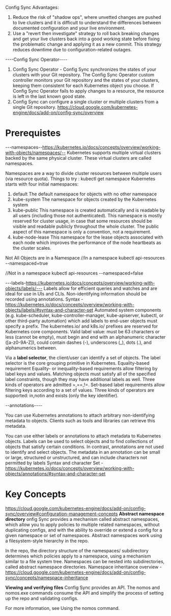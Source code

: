 Config Sync Advantages:
1. Reduce the risk of "shadow ops", where unvetted changes are pushed to live clusters and it is difficult to understand the differences between documented configuration and your live environment.
2. Use a "revert then investigate" strategy to roll back breaking changes and get your live clusters back into a good working state before fixing the problematic change and applying it as a new commit. This strategy reduces downtime due to configuration-related outages.

----Config Sync Operator----
1. Config Sync Operator - Config Sync synchronizes the states of your clusters with your Git repository. The Config Sync Operator custom controller monitors your Git repository and the states of your clusters, keeping them consistent for each Kubernetes object you choose. If Config Sync Operator fails to apply changes to a resource, the resource is left in the last known good state.
2. Config Sync can configure a single cluster or multiple clusters from a single Git repository.
https://cloud.google.com/kubernetes-engine/docs/add-on/config-sync/overview

# Prerequistes
---namespaces--https://kubernetes.io/docs/concepts/overview/working-with-objects/namespaces/--
Kubernetes supports multiple virtual clusters backed by the same physical cluster. These virtual clusters are called namespaces.

Namespaces are a way to divide cluster resources between multiple users (via resource quota).
Things to try :
kubectl get namespace
Kubernetes starts with four initial namespaces:
1. default The default namespace for objects with no other namespace
2. kube-system The namespace for objects created by the Kubernetes system
3. kube-public This namespace is created automatically and is readable by all users (including those not authenticated). This namespace is mostly reserved for cluster usage, in case that some resources should be visible and readable publicly throughout the whole cluster. The public aspect of this namespace is only a convention, not a requirement.
4. kube-node-lease This namespace for the lease objects associated with each node which improves the performance of the node heartbeats as the cluster scales.

Not All Objects are in a Namespace
//In a namespace
kubectl api-resources --namespaced=true

//Not in a namespace
kubectl api-resources --namespaced=false

---labels-https://kubernetes.io/docs/concepts/overview/working-with-objects/labels/---
Labels allow for efficient queries and watches and are ideal for use in UIs and CLIs. Non-identifying information should be recorded using annotations.
Syntax -https://kubernetes.io/docs/concepts/overview/working-with-objects/labels/#syntax-and-character-set
Automated system components (e.g. kube-scheduler, kube-controller-manager, kube-apiserver, kubectl, or other third-party automation) which add labels to end-user objects must specify a prefix.
The kubernetes.io/ and k8s.io/ prefixes are reserved for Kubernetes core components.
Valid label value:
  must be 63 characters or less (cannot be empty),
  must begin and end with an alphanumeric character ([a-z0-9A-Z]),
  could contain dashes (-), underscores (_), dots (.), and alphanumerics between.
  
Via a **label selector**, the client/user can identify a set of objects. The label selector is the core grouping primitive in Kubernetes.
Equality-based requirement 
Equality- or inequality-based requirements allow filtering by label keys and values. Matching objects must satisfy all of the specified label constraints, though they may have additional labels as well. Three kinds of operators are admitted =,==,!=.
Set-based label requirements allow filtering keys according to a set of values. Three kinds of operators are supported: in,notin and exists (only the key identifier). 

--annotations----

You can use Kubernetes annotations to attach arbitrary non-identifying metadata to objects. Clients such as tools and libraries can retrieve this metadata.

You can use either labels or annotations to attach metadata to Kubernetes objects. Labels can be used to select objects and to find collections of objects that satisfy certain conditions. In contrast, annotations are not used to identify and select objects. The metadata in an annotation can be small or large, structured or unstructured, and can include characters not permitted by labels
Syntax and character Set - https://kubernetes.io/docs/concepts/overview/working-with-objects/annotations/#syntax-and-character-set

# Key Concepts
https://cloud.google.com/kubernetes-engine/docs/add-on/config-sync/overview#configuration-management-concepts
**Abstract namespace directory**
onfig Sync provides a mechanism called abstract namespaces, which allow you to apply policies to multiple related namespaces, without duplicating configs, and with the ability to override or extend a config for a given namespace or set of namespaces. Abstract namespaces work using a filesystem-style hierarchy in the repo.

In the repo, the directory structure of the namespaces/ subdirectory determines which policies apply to a namespace, using a mechanism similar to a file system tree. Namespaces can be nested into subdirectories, called abstract namespace directories.
Namespace inheritance overview - https://cloud.google.com/kubernetes-engine/docs/add-on/config-sync/concepts/namespace-inheritance

**Viewing and verifying files**
Config Sync provides an API. The nomos and nomos.exe commands consume the API and simplify the process of setting up the repo and validating configs.

For more information, see Using the nomos command.


